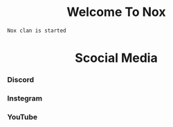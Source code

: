 <h1 align="center">
     Welcome To Nox
</h1>




```Nox clan is started```

<h1 align="center">
     Scocial Media 
</h1>


### Discord 
### Instegram
### YouTube


